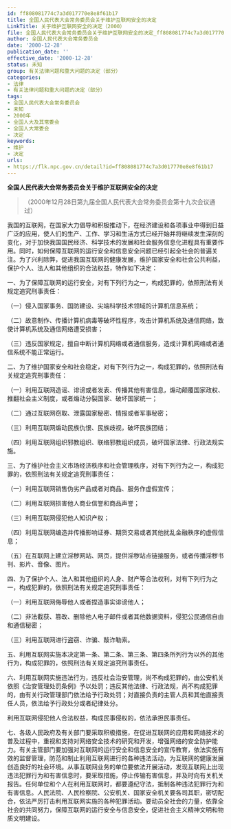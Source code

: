 ```yaml
---
id: ff808081774c7a3d017770e8e8f61b17
title: 全国人民代表大会常务委员会关于维护互联网安全的决定
LinkTitle: 关于维护互联网安全的决定（2000）
file: 全国人民代表大会常务委员会关于维护互联网安全的决定_ff808081774c7a3d017770e8e8f61b17.docx
author: 全国人民代表大会常务委员会
date: '2000-12-28'
publication_date: ''
effective_date: '2000-12-28'
status: 未知
group: 有关法律问题和重大问题的决定（部分）
categories:
- 法律
- 有关法律问题和重大问题的决定（部分）
tags:
- 全国人民代表大会常务委员会
- 未知
- 2000年
- 全国人大及其常委会
- 全国人大常委会
- 决定
keywords:
- 维护
- 决定
urls:
- https://flk.npc.gov.cn/detail?id=ff808081774c7a3d017770e8e8f61b17
---
```


**全国人民代表大会常务委员会关于维护互联网安全的决定**

> （2000年12月28日第九届全国人民代表大会常务委员会第十九次会议通过）

我国的互联网，在国家大力倡导和积极推动下，在经济建设和各项事业中得到日益广泛的应用，使人们的生产、工作、学习和生活方式已经开始并将继续发生深刻的变化，对于加快我国国民经济、科学技术的发展和社会服务信息化进程具有重要作用。同时，如何保障互联网的运行安全和信息安全问题已经引起全社会的普遍关注。为了兴利除弊，促进我国互联网的健康发展，维护国家安全和社会公共利益，保护个人、法人和其他组织的合法权益，特作如下决定：

一、为了保障互联网的运行安全，对有下列行为之一，构成犯罪的，依照刑法有关规定追究刑事责任：

（一）侵入国家事务、国防建设、尖端科学技术领域的计算机信息系统；

（二）故意制作、传播计算机病毒等破坏性程序，攻击计算机系统及通信网络，致使计算机系统及通信网络遭受损害；

（三）违反国家规定，擅自中断计算机网络或者通信服务，造成计算机网络或者通信系统不能正常运行。

二、为了维护国家安全和社会稳定，对有下列行为之一，构成犯罪的，依照刑法有关规定追究刑事责任：

（一）利用互联网造谣、诽谤或者发表、传播其他有害信息，煽动颠覆国家政权、推翻社会主义制度，或者煽动分裂国家、破坏国家统一；

（二）通过互联网窃取、泄露国家秘密、情报或者军事秘密；

（三）利用互联网煽动民族仇恨、民族歧视，破坏民族团结；

（四）利用互联网组织邪教组织、联络邪教组织成员，破坏国家法律、行政法规实施。

三、为了维护社会主义市场经济秩序和社会管理秩序，对有下列行为之一，构成犯罪的，依照刑法有关规定追究刑事责任：

（一）利用互联网销售伪劣产品或者对商品、服务作虚假宣传；

（二）利用互联网损害他人商业信誉和商品声誉；

（三）利用互联网侵犯他人知识产权；

（四）利用互联网编造并传播影响证券、期货交易或者其他扰乱金融秩序的虚假信息；

（五）在互联网上建立淫秽网站、网页，提供淫秽站点链接服务，或者传播淫秽书刊、影片、音像、图片。

四、为了保护个人、法人和其他组织的人身、财产等合法权利，对有下列行为之一，构成犯罪的，依照刑法有关规定追究刑事责任：

（一）利用互联网侮辱他人或者捏造事实诽谤他人；

（二）非法截获、篡改、删除他人电子邮件或者其他数据资料，侵犯公民通信自由和通信秘密；

（三）利用互联网进行盗窃、诈骗、敲诈勒索。

五、利用互联网实施本决定第一条、第二条、第三条、第四条所列行为以外的其他行为，构成犯罪的，依照刑法有关规定追究刑事责任。

六、利用互联网实施违法行为，违反社会治安管理，尚不构成犯罪的，由公安机关依照《治安管理处罚条例》予以处罚；违反其他法律、行政法规，尚不构成犯罪的，由有关行政管理部门依法给予行政处罚；对直接负责的主管人员和其他直接责任人员，依法给予行政处分或者纪律处分。

利用互联网侵犯他人合法权益，构成民事侵权的，依法承担民事责任。

七、各级人民政府及有关部门要采取积极措施，在促进互联网的应用和网络技术的普及过程中，重视和支持对网络安全技术的研究和开发，增强网络的安全防护能力。有关主管部门要加强对互联网的运行安全和信息安全的宣传教育，依法实施有效的监督管理，防范和制止利用互联网进行的各种违法活动，为互联网的健康发展创造良好的社会环境。从事互联网业务的单位要依法开展活动，发现互联网上出现违法犯罪行为和有害信息时，要采取措施，停止传输有害信息，并及时向有关机关报告。任何单位和个人在利用互联网时，都要遵纪守法，抵制各种违法犯罪行为和有害信息。人民法院、人民检察院、公安机关、国家安全机关要各司其职，密切配合，依法严厉打击利用互联网实施的各种犯罪活动。要动员全社会的力量，依靠全社会的共同努力，保障互联网的运行安全与信息安全，促进社会主义精神文明和物质文明建设。
